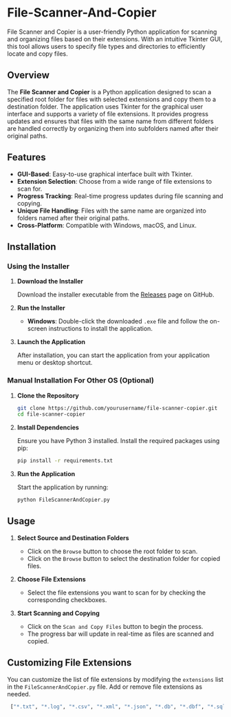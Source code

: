 # File-Scanner-And-Copier
File Scanner and Copier is a user-friendly Python application for scanning and organizing files based on their extensions. With an intuitive Tkinter GUI, this tool allows users to specify file types and directories to efficiently locate and copy files.

## Overview

The **File Scanner and Copier** is a Python application designed to scan a specified root folder for files with selected extensions and copy them to a destination folder. The application uses Tkinter for the graphical user interface and supports a variety of file extensions. It provides progress updates and ensures that files with the same name from different folders are handled correctly by organizing them into subfolders named after their original paths.

## Features

- **GUI-Based**: Easy-to-use graphical interface built with Tkinter.
- **Extension Selection**: Choose from a wide range of file extensions to scan for.
- **Progress Tracking**: Real-time progress updates during file scanning and copying.
- **Unique File Handling**: Files with the same name are organized into folders named after their original paths.
- **Cross-Platform**: Compatible with Windows, macOS, and Linux.

## Installation

### Using the Installer

1. **Download the Installer**

   Download the installer executable from the [Releases](https://github.com/yourusername/file-scanner-copier/releases) page on GitHub.

2. **Run the Installer**

   - **Windows**: Double-click the downloaded `.exe` file and follow the on-screen instructions to install the application.

3. **Launch the Application**

   After installation, you can start the application from your application menu or desktop shortcut.

### Manual Installation For Other OS (Optional)

1. **Clone the Repository**

   ```bash
   git clone https://github.com/yourusername/file-scanner-copier.git
   cd file-scanner-copier

2. **Install Dependencies**
    
    Ensure you have Python 3 installed. Install the required packages using pip:
   ```bash
   pip install -r requirements.txt

3. **Run the Application**

   Start the application by running:
   ```bash
   python FileScannerAndCopier.py

## Usage

1. **Select Source and Destination Folders**

   - Click on the `Browse` button to choose the root folder to scan.
   - Click on the `Browse` button to select the destination folder for copied files.

2. **Choose File Extensions**

   - Select the file extensions you want to scan for by checking the corresponding checkboxes.

3. **Start Scanning and Copying**

   - Click on the `Scan and Copy Files` button to begin the process.
   - The progress bar will update in real-time as files are scanned and copied.

## Customizing File Extensions

You can customize the list of file extensions by modifying the `extensions` list in the `FileScannerAndCopier.py` file. Add or remove file extensions as needed.

```python
 ["*.txt", "*.log", "*.csv", "*.xml", "*.json", "*.db", "*.dbf", "*.sqlite", "*.sql", "*.dat", "*.bin", "*.dmp", "*.pcap", "*.pst", "*.msg", "*.eml", "*.doc", "*.docx", "*.xls", "*.xlsx", "*.pdf", "*.html", "*.htm", "*.jpg", "*.jpeg", "*.png", "*.gif", "*.bmp", "*.tiff", "*.mp4", "*.avi", "*.mov", "*.mkv", "*.wav", "*.mp3", "*.flac", "*.dll", "*.exe", "*.bat", "*.sh", "*.py", "*.java", "*.cpp", "*.c", "*.h", "*.pl", "*.rb", "*.php", "*.asp", "*.jsp", "*.cfg", "*.ini", "*.key", "*.pem", "*.crt", "*.csr", "*.p12", "*.pfx", "*.jks", "*.bak", "*.tmp", "*.iso", "*.dmg", "*.tar", "*.gz", "*.zip", "*.rar", "*.7z", "*.dd", "*.e01", "*.aff", "*.s01", "*.000", "*.img"]
    